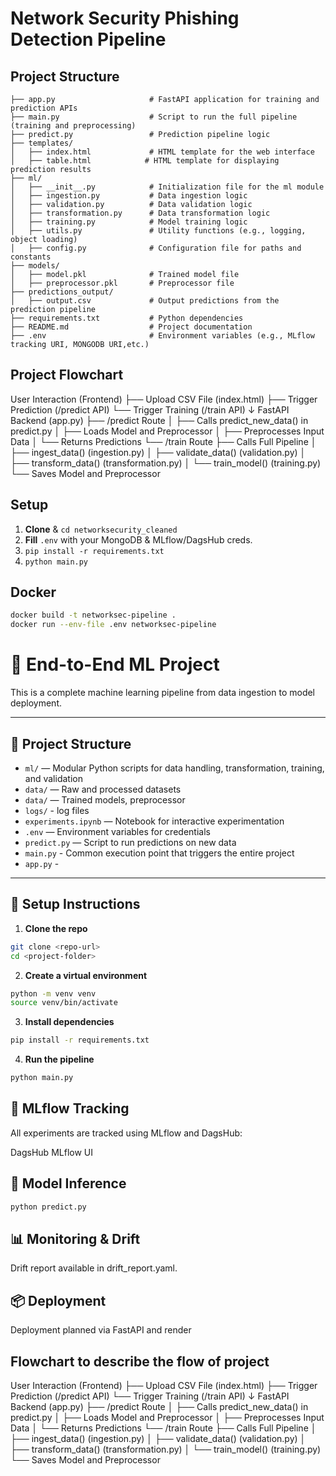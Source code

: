 # Network Security Phishing Detection Pipeline

## Project Structure
```phishing_detection/
├── app.py                     # FastAPI application for training and prediction APIs
├── main.py                    # Script to run the full pipeline (training and preprocessing)
├── predict.py                 # Prediction pipeline logic
├── templates/
│   ├── index.html             # HTML template for the web interface
│   ├── table.html            # HTML template for displaying prediction results
├── ml/
│   ├── __init__.py            # Initialization file for the ml module
│   ├── ingestion.py           # Data ingestion logic
│   ├── validation.py          # Data validation logic
│   ├── transformation.py      # Data transformation logic
│   ├── training.py            # Model training logic
│   ├── utils.py               # Utility functions (e.g., logging, object loading)
│   ├── config.py              # Configuration file for paths and constants
├── models/
│   ├── model.pkl              # Trained model file
│   ├── preprocessor.pkl       # Preprocessor file
├── predictions_output/
│   ├── output.csv             # Output predictions from the prediction pipeline
├── requirements.txt           # Python dependencies
├── README.md                  # Project documentation
├── .env                       # Environment variables (e.g., MLflow tracking URI, MONGODB URI,etc.)
```

## Project Flowchart
User Interaction (Frontend)
    ├── Upload CSV File (index.html)
    ├── Trigger Prediction (/predict API)
    └── Trigger Training (/train API)
          ↓
FastAPI Backend (app.py)
    ├── /predict Route
    │   ├── Calls predict_new_data() in predict.py
    │   ├── Loads Model and Preprocessor
    │   ├── Preprocesses Input Data
    │   └── Returns Predictions
    └── /train Route
        ├── Calls Full Pipeline
        │   ├── ingest_data() (ingestion.py)
        │   ├── validate_data() (validation.py)
        │   ├── transform_data() (transformation.py)
        │   └── train_model() (training.py)
        └── Saves Model and Preprocessor
## Setup

1. **Clone** & `cd networksecurity_cleaned`
2. **Fill** `.env` with your MongoDB & MLflow/DagsHub creds.
3. `pip install -r requirements.txt`
4. `python main.py`

## Docker

```bash
docker build -t networksec-pipeline .
docker run --env-file .env networksec-pipeline
```

# 🧠 End-to-End ML Project

This is a complete machine learning pipeline from data ingestion to model deployment.

---

## 📁 Project Structure

- `ml/` — Modular Python scripts for data handling, transformation, training, and validation  
- `data/` — Raw and processed datasets  
- `data/` — Trained models, preprocessor  
- `logs/` - log files
- `experiments.ipynb` — Notebook for interactive experimentation  
- `.env` — Environment variables for credentials  
- `predict.py` — Script to run predictions on new data
- `main.py` - Common execution point that triggers the entire project
- `app.py` - 
---

## 🚀 Setup Instructions

1. **Clone the repo**  
```bash
git clone <repo-url>
cd <project-folder>
```

2. **Create a virtual environment**
``` bash
python -m venv venv
source venv/bin/activate
```
3. **Install dependencies**

```bash
pip install -r requirements.txt
```
4. **Run the pipeline**
``` bash
python main.py
```

## 🧪 MLflow Tracking
All experiments are tracked using MLflow and DagsHub:

DagsHub MLflow UI

## 🧪 Model Inference
```bash
python predict.py
```
## 📊 Monitoring & Drift
Drift report available in drift_report.yaml.

## 📦 Deployment
Deployment planned via FastAPI and render

## Flowchart to describe the flow of project
User Interaction (Frontend)
    ├── Upload CSV File (index.html)
    ├── Trigger Prediction (/predict API)
    └── Trigger Training (/train API)
          ↓
FastAPI Backend (app.py)
    ├── /predict Route
    │   ├── Calls predict_new_data() in predict.py
    │   ├── Loads Model and Preprocessor
    │   ├── Preprocesses Input Data
    │   └── Returns Predictions
    └── /train Route
        ├── Calls Full Pipeline
        │   ├── ingest_data() (ingestion.py)
        │   ├── validate_data() (validation.py)
        │   ├── transform_data() (transformation.py)
        │   └── train_model() (training.py)
        └── Saves Model and Preprocessor